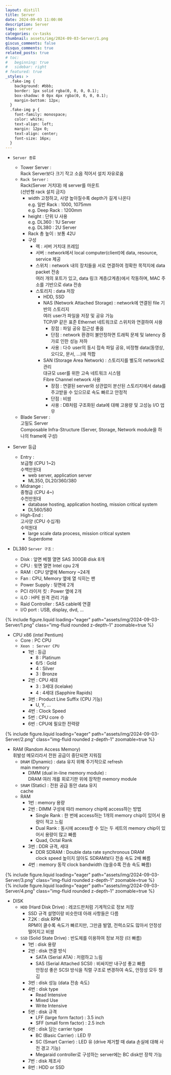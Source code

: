 ```yaml
---
layout: distill
title: Server
date: 2024-09-03 11:00:00
description: Server
tags: server
categories: cv-tasks
thumbnail: assets/img/2024-09-03-Server/1.png
giscus_comments: false
disqus_comments: true
related_posts: true
# toc:
#   beginning: true
#   sidebar: right
# featured: true
_styles: >
  .fake-img {
    background: #bbb;
    border: 1px solid rgba(0, 0, 0, 0.1);
    box-shadow: 0 0px 4px rgba(0, 0, 0, 0.1);
    margin-bottom: 12px;
  }
  .fake-img p {
    font-family: monospace;
    color: white;
    text-align: left;
    margin: 12px 0;
    text-align: center;
    font-size: 16px;
  }
---
```


- `Server 종류`
  - Tower Server :  
  Rack Server보다 크기 작고 소음 적어서 설치 자유로움
  - `Rack Server` :  
  Rack(Server 거치대) 에 server를 마운트  
  (선반형 rack 설치 금지)
    - width 고정하고, 사양 높아질수록 depth가 길게 나온다  
    e.g. 일반 Rack : 1000, 1075mm  
    e.g. Deep Rack : 1200mm
    - height : 단위 U 사용  
    e.g. DL360 : 1U Server  
    e.g. DL380 : 2U Server
    - Rack 총 높이 : 보통 42U
    - 구성  
      - 렉 : 서버 거치대 프레임
      - 서버 : network에서 local computer(client)에 data, resource, service 제공
      - 스위치 : network 내의 장치들을 서로 연결하여 정확한 목적지에 data packet 전송  
      여러 개의 포트가 있고, data 링크 계층(2계층)에서 작동하며, MAC 주소를 기반으로 data 전송
      - 스토리지 : data 저장  
        - HDD, SSD
        - NAS (Network Attached Storage) : network에 연결된 file 기반의 스토리지  
        여러 user가 파일을 저장 및 공유 가능  
        TCP/IP 같은 표준 Ethernet 네트워크로 스위치와 연결하여 사용  
          - 장점 : 파일 공유 접근성 좋음
          - 단점 : network 환경이 불안정하면 트래픽 문제 및 latency 증가로 인한 성능 저하
          - 사용 : 다수 user의 동시 접속 파일 공유, 비정형 data(동영상, 오디오, 문서, ...)에 적합
        - SAN (Storage Area Network) : 스토리지를 별도의 network로 관리  
        대규모 user를 위한 고속 네트워크 시스템  
        Fibre Channel network 사용
          - 장점 : 연결된 server와 상관없이 분산된 스토리지에서 data를 주고받을 수 있으므로 속도 빠르고 안정적
          - 단점 : 비쌈
          - 사용 : DB처럼 구조화된 data에 대해 고용량 및 고성능 I/O 업무
  - Blade Server :  
  고밀도 Server  
  Composable Infra-Structure (Server, Storage, Network module을 하나의 frame에 구성)

- Server 등급  
  - Entry :  
  보급형 (CPU 1~2)  
  수백만원대
    - web server, application server  
    - ML350, DL20/360/380
  - Midrange :  
  중형급 (CPU 4~)  
  수천만원대
    - database hosting, application hosting, mission critical system
    - DL560/580
  - High-End :  
  고사양 (CPU 수십개)  
  수억원대
    - large scale data process, mission critical system
    - Superdome

- DL380 `Server 구조` :  
  - Disk : 앞면 베젤 열면 SAS 300GB disk 8개
  - CPU : 윗면 열면 Intel cpu 2개
  - RAM : CPU 양옆에 Memory ~24개
  - Fan : CPU, Memory 옆에 열 식히는 팬
  - Power Supply : 뒷면에 2개
  - PCI 라이저 킷 : Power 옆에 2개
  - iLO : HPE 원격 관리 기술
  - Raid Controller : SAS cable에 연결
  - I/O port : USB, display, dvd, ...

<div class="row mt-3">
    <div class="col-sm mt-3 mt-md-0">
        {% include figure.liquid loading="eager" path="assets/img/2024-09-03-Server/1.png" class="img-fluid rounded z-depth-1" zoomable=true %}
    </div>
</div>

- CPU x86 (intel Pentium)
  - Core : PC CPU  
  - `Xeon : Server CPU`  
    - 1번 : 등급
      - 8 : Platinum
      - 6/5 : Gold
      - 4 : Silver
      - 3 : Bronze
    - 2번 : CPU 세대
      - 3 : 3세대 (Icelake)
      - 4 : 4세대 (Sapphire Rapids)
    - 3번 : Product Line Suffix (CPU 기능)  
      - U, Y, ...
    - 4번 : Clock Speed
    - 5번 : CPU core 수
    - 6번 : CPU에 필요한 전력량

<div class="row mt-3">
    <div class="col-sm mt-3 mt-md-0">
        {% include figure.liquid loading="eager" path="assets/img/2024-09-03-Server/2.png" class="img-fluid rounded z-depth-1" zoomable=true %}
    </div>
</div>

- RAM (Random Access Memory)  
휘발성 메모리라서 전원 공급이 중단되면 지워짐
  - `DRAM` (Dynamic) : data 유지 위해 주기적으로 refresh  
  main memory
    - DIMM (dual in-line memory module) :  
    DRAM 여러 개를 회로기판 위에 장착한 memory module
  - `SRAM` (Static) : 전원 공급 동안 data 유지  
  cache
  - RAM  
    - 1번 : memory 용량
    - 2번 : DIMM 구성에 따라 memory chip에 access하는 방법
      - Single Rank : 한 번에 access하는 1개의 memory chip이 있어서 용량이 적고 느림
      - Dual Rank : 동시에 access할 수 있는 두 세트의 memory chip이 있어서 용량이 많고 빠름
      - Quad, Octal Rank
    - 3번 : DDR 규격, 세대  
      - DDR SDRAM : Double data rate synchronous DRAM  
      clock speed 높이지 않아도 SDRAM보다 전송 속도 2배 빠름
    - 4번 : memory 동작 clock bandwidth (높을수록 전송 속도 빠름)

<div class="row mt-3">
    <div class="col-sm mt-3 mt-md-0">
        {% include figure.liquid loading="eager" path="assets/img/2024-09-03-Server/3.png" class="img-fluid rounded z-depth-1" zoomable=true %}
    </div>
</div>
<div class="row mt-3">
    <div class="col-sm mt-3 mt-md-0">
        {% include figure.liquid loading="eager" path="assets/img/2024-09-03-Server/4.png" class="img-fluid rounded z-depth-1" zoomable=true %}
    </div>
</div>

- DISK  
  - `HDD` (Hard Disk Drive) : 레코드판처럼 기계적으로 정보 저장
    - SSD 규격 설명이랑 비슷한데 아래 사항들은 다름
    - 7.2K : disk RPM  
    RPM이 클수록 속도가 빠르지만, 그만큼 발열, 전력소모도 많아서 안정성 떨어지고 비쌈
  - `SSD` (Solid State Drive) : 반도체를 이용하여 정보 저장 (더 빠름)
    - 1번 : disk 용량
    - 2번 : disk 연결 방식  
      - SATA (Serial ATA) : 저렴하고 느림
      - SAS (Serial Attached SCSI) : 비싸지만 내구성 좋고 빠름  
      안정성 좋은 SCSI 방식을 직렬 구조로 변경하여 속도, 안정성 모두 챙김
    - 3번 : disk 성능 (data 전송 속도)
    - 4번 : disk type
      - Read Intensive
      - Mixed Use
      - Write Intensive
    - 5번 : disk 규격
      - LFF (large form factor) : 3.5 inch
      - SFF (small form factor) : 2.5 inch
    - 6번 : disk 담는 carrier type
      - BC (Basic Carrier) : LED 무 
      - SC (Smart Carrier) : LED 유 (drive 제거할 때 data 손실에 대해 사전 경고 기능)
      - Megaraid controller로 구성하는 server에는 BC disk만 장착 가능
    - 7번 : disk 제조사
    - 8번 : HDD or SSD
